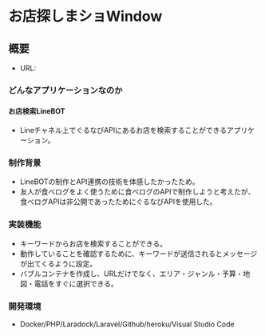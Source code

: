 # お店探しまショWindow

## 概要

* URL: 

### どんなアプリケーションなのか
#### **お店検索LineBOT**
* Lineチャネル上でぐるなびAPIにあるお店を検索することができるアプリケーション。

### 制作背景
* LineBOTの制作とAPI連携の技術を体感したかったため。
* 友人が食べログをよく使うために食べログのAPIで制作しようと考えたが、食べログAPIは非公開であったためにぐるなびAPIを使用した。

### 実装機能
* キーワードからお店を検索することができる。
* 動作していることを確認するために、キーワードが送信されるとメッセージが出てくるように設定。
* バブルコンテナを作成し、URLだけでなく、エリア・ジャンル・予算・地図・電話をすぐに選択できる。

### 開発環境
* Docker/PHP/Laradock/Laravel/Github/heroku/Visual Studio Code
